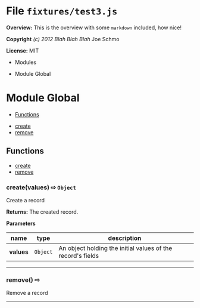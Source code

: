 # File `fixtures/test3.js`
**Overview:** This is the overview with some `markdown` included, how nice!



**Copyright** *(c) 2012 Blah Blah Blah* Joe Schmo

**License:** MIT 



* Modules 
- Module Global



# Module Global


* [Functions](#functions)
 - [create](#create)
 - [remove](#remove)



## Functions
* [create](#create)
* [remove](#remove)

### create(values)  &#x21e8; `Object`

Create a record



**Returns:** The created record.

**Parameters**

| name | type | description |
|------|------|-------------|
| **values** | `Object` | An object holding the initial values of the record's fields |


---
### remove()  &#x21e8; 

Remove a record






---



